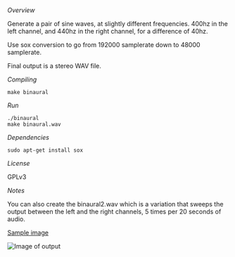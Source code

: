 
*Overview*

Generate a pair of sine waves, at slightly different frequencies. 400hz in the left channel, and 440hz in the right channel, for a difference of 40hz.

Use sox conversion to go from 192000 samplerate down to 48000 samplerate.

Final output is a stereo WAV file.

*Compiling*

```console
make binaural
```

*Run*

```console
./binaural
make binaural.wav
```

*Dependencies*

```console
sudo apt-get install sox
```

*License*

GPLv3

*Notes*

You can also create the binaural2.wav which is a variation that sweeps the output between the left and the right channels, 5 times per 20 seconds of audio.

[Sample image](https://phrasep.com/~lvecsey/software/binaural/binaural_screenshot.png)

![Image of output](https://phrasep.com/~lvecsey/software/binaural/binaural_screenshot.png)
